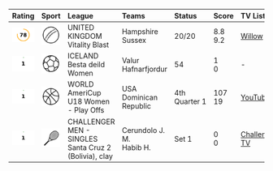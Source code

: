| Rating                                                                                                                                 | Sport                                                                                                                | League                                                   | Teams                       | Status        | Score      | TV Listing                                                                               |
|:---------------------------------------------------------------------------------------------------------------------------------------|:---------------------------------------------------------------------------------------------------------------------|:---------------------------------------------------------|:----------------------------|:--------------|:-----------|:-----------------------------------------------------------------------------------------|
| <img src="https://raw.githubusercontent.com/BlakeDuncan25/Donut-SVG-Ratings/bac4e4a278175106499642192132b1786a9aec38/78.svg" alt="78"> | <img src="https://raw.githubusercontent.com/BlakeDuncan25/Donut-SVG-Ratings/master/cricket.png" alt="Cricket">       | UNITED KINGDOM<br>Vitality Blast                         | Hampshire<br>Sussex         | 20/20         | 8.8<br>9.2 | <a href="https://www.willow.tv/">Willow</a>                                              |
| <img src="https://raw.githubusercontent.com/BlakeDuncan25/Donut-SVG-Ratings/bac4e4a278175106499642192132b1786a9aec38/1.svg" alt="1">   | <img src="https://raw.githubusercontent.com/BlakeDuncan25/Donut-SVG-Ratings/master/soccer.png" alt="Soccer">         | ICELAND<br>Besta deild Women                             | Valur<br>Hafnarfjordur      | 54            | 1<br>0     | -                                                                                        |
| <img src="https://raw.githubusercontent.com/BlakeDuncan25/Donut-SVG-Ratings/bac4e4a278175106499642192132b1786a9aec38/1.svg" alt="1">   | <img src="https://raw.githubusercontent.com/BlakeDuncan25/Donut-SVG-Ratings/master/basketball.png" alt="Basketball"> | WORLD<br>AmeriCup U18 Women - Play Offs                  | USA<br>Dominican Republic   | 4th Quarter 1 | 107<br>19  | <a href="https://www.youtube.com/@FIBA/streams">YouTube</a>                              |
| <img src="https://raw.githubusercontent.com/BlakeDuncan25/Donut-SVG-Ratings/bac4e4a278175106499642192132b1786a9aec38/1.svg" alt="1">   | <img src="https://raw.githubusercontent.com/BlakeDuncan25/Donut-SVG-Ratings/master/tennis.png" alt="Tennis">         | CHALLENGER MEN - SINGLES<br>Santa Cruz 2 (Bolivia), clay | Cerundolo J. M.<br>Habib H. | Set 1         | 0<br>0     | <a href="https://www.atptour.com/en/atp-challenger-tour/challenger-tv">Challenger TV</a> |